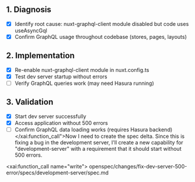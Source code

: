 ## 1. Diagnosis
- [x] Identify root cause: nuxt-graphql-client module disabled but code uses useAsyncGql
- [x] Confirm GraphQL usage throughout codebase (stores, pages, layouts)

## 2. Implementation
- [x] Re-enable nuxt-graphql-client module in nuxt.config.ts
- [x] Test dev server startup without errors
- [ ] Verify GraphQL queries work (may need Hasura running)

## 3. Validation
- [x] Start dev server successfully
- [x] Access application without 500 errors
- [ ] Confirm GraphQL data loading works (requires Hasura backend)</content>
</xai:function_call">Now I need to create the spec delta. Since this is fixing a bug in the development server, I'll create a new capability for "development-server" with a requirement that it should start without 500 errors. 

<xai:function_call name="write">
<parameter name="filePath">openspec/changes/fix-dev-server-500-error/specs/development-server/spec.md